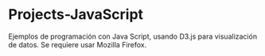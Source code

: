 # Projects-JavaScript
Ejemplos de programación con Java Script, usando D3.js para visualización de datos. Se requiere usar Mozilla Firefox.
